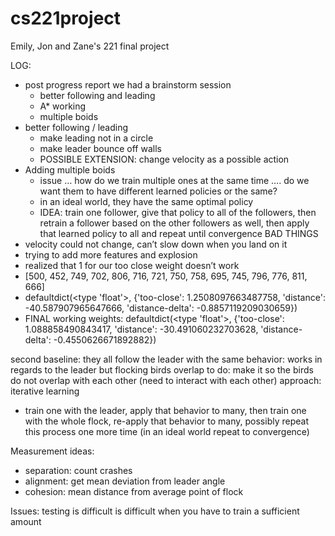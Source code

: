 # cs221project
Emily, Jon and Zane's 221 final project


LOG: 
- post progress report we had a brainstorm session
    - better following and leading
    - A* working
    - multiple boids
- better following / leading
    - make leading not in a circle
    - make leader bounce off walls
    - POSSIBLE EXTENSION: change velocity as a possible action
- Adding multiple boids
    - issue … how do we train multiple ones at the same time …. do we want them to have different learned policies or the same?
    - in an ideal world, they have the same optimal policy
    - IDEA: train one follower, give that policy to all of the followers, then retrain a follower based on the other followers as well, then apply that learned policy to all and repeat until convergence
BAD THINGS
- velocity could not change, can’t slow down when you land on it
- trying to add more features and explosion
- realized that 1 for our too close weight doesn’t work
- [500, 452, 749, 702, 806, 716, 721, 750, 758, 695, 745, 796, 776, 811, 666]
- defaultdict(<type 'float'>, {'too-close': 1.2508097663487758, 'distance': -40.587907965647666, 'distance-delta': -0.8857119209030659})
- FINAL working weights: defaultdict(<type 'float'>, {'too-close': 1.088858490843417, 'distance': -30.491060232703628, 'distance-delta': -0.4550626671892882})

second baseline: they all follow the leader with the same behavior: works in regards to the leader but flocking birds overlap 
to do: make it so the birds do not overlap with each other (need to interact with each other)
approach: iterative learning 
- train one with the leader, apply that behavior to many, then train one with the whole flock, re-apply that behavior to many, possibly repeat this process one more time (in an ideal world repeat to convergence)

Measurement ideas: 
- separation: count crashes 
- alignment: get mean deviation from leader angle
- cohesion: mean distance from average point of flock

Issues: testing is difficult is difficult when you have to train a sufficient amount 


